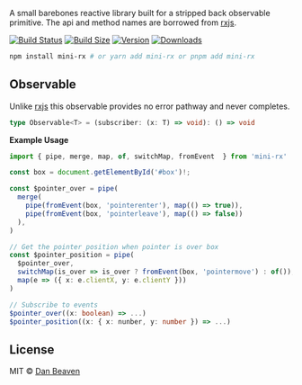 A small barebones reactive library built for a stripped back observable primitive. The api and method names are borrowed from [rxjs](https://github.com/ReactiveX/rxjs).


[![Build Status](https://img.shields.io/github/actions/workflow/status/Pingid/mini-rx/test.yml?branch=main&style=flat&colorA=000000&colorB=000000)](https://github.com/Pingid/mini-rx/actions?query=workflow:Test)
[![Build Size](https://img.shields.io/bundlephobia/minzip/mini-rx?label=bundle%20size&style=flat&colorA=000000&colorB=000000)](https://bundlephobia.com/result?p=mini-rx)
[![Version](https://img.shields.io/npm/v/mini-rx?style=flat&colorA=000000&colorB=000000)](https://www.npmjs.com/package/mini-rx)
[![Downloads](https://img.shields.io/npm/dt/mini-rx.svg?style=flat&colorA=000000&colorB=000000)](https://www.npmjs.com/package/mini-rx)

```bash
npm install mini-rx # or yarn add mini-rx or pnpm add mini-rx
```

## Observable
Unlike [rxjs](https://github.com/ReactiveX/rxjs) this observable provides no error pathway and never completes.
```ts
type Observable<T> = (subscriber: (x: T) => void): () => void
```

**Example Usage**
```typescript
import { pipe, merge, map, of, switchMap, fromEvent  } from 'mini-rx'

const box = document.getElementById('#box')!;

const $pointer_over = pipe(
  merge(
    pipe(fromEvent(box, 'pointerenter'), map(() => true)),
    pipe(fromEvent(box, 'pointerleave'), map(() => false))
  ),
)

// Get the pointer position when pointer is over box
const $pointer_position = pipe(
  $pointer_over,
  switchMap(is_over => is_over ? fromEvent(box, 'pointermove') : of()),
  map(e => ({ x: e.clientX, y: e.clientY }))
)

// Subscribe to events
$pointer_over((x: boolean) => ...)
$pointer_position((x: { x: nunber, y: number }) => ...)
```

## License
MIT © [Dan Beaven](https://github.com/Pingid)